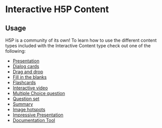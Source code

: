 Interactive H5P Content
=======================
## Usage
H5P is a community of its own! To learn how to use the different content types included with the Interactive Content type check out one of the following:
- [Presentation](https://h5p.org/tutorial-course-presentation)
- [Dialog cards](https://h5p.org/tutorial-dialog-cards)
- [Drag and drop](https://h5p.org/tutorial-drag-and-drop-question)
- [Fill in the blanks](https://h5p.org/tutorial-fill-in-the-blanks)
- [Flashcards](https://h5p.org/tutorial-flashcards)
- [Interactive video](https://h5p.org/tutorial-interactive-video)
- [Multiple Choice question](https://h5p.org/tutorial-multichoice-question)
- [Question set](https://h5p.org/tutorial-question-set)
- [Summary](https://h5p.org/tutorial-summary)
- [Image hotspots](https://h5p.org/tutorial-image-hotspots)
- [Impressive Presentation](https://h5p.org/tutorial-impressive-presentation)
- [Documentation Tool](https://h5p.org/tutorial-documentation-tool)
